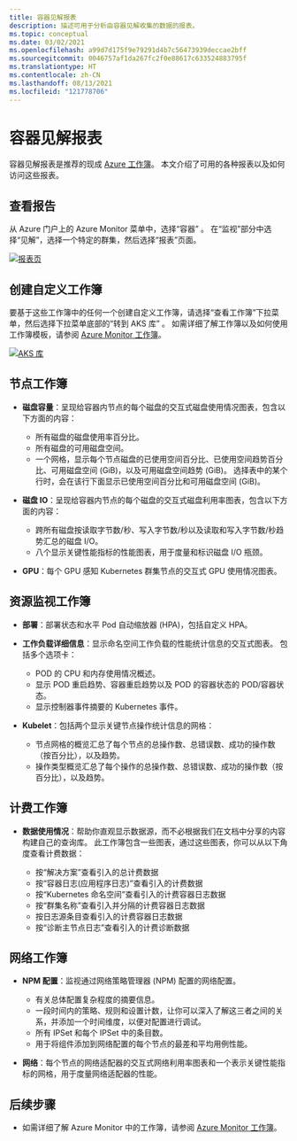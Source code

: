 ```yaml
---
title: 容器见解报表
description: 描述可用于分析由容器见解收集的数据的报表。
ms.topic: conceptual
ms.date: 03/02/2021
ms.openlocfilehash: a99d7d175f9e79291d4b7c56473939deccae2bff
ms.sourcegitcommit: 0046757af1da267fc2f0e88617c633524883795f
ms.translationtype: HT
ms.contentlocale: zh-CN
ms.lasthandoff: 08/13/2021
ms.locfileid: "121778706"
---
```

# <a name="reports-in-container-insights"></a>容器见解报表
容器见解报表是推荐的现成 [Azure 工作簿](../visualize/workbooks-overview.md)。 本文介绍了可用的各种报表以及如何访问这些报表。

## <a name="viewing-reports"></a>查看报告
从 Azure 门户上的 Azure Monitor 菜单中，选择“容器” 。 在“监视”部分中选择“见解”，选择一个特定的群集，然后选择“报表”页面。   

[![报表页](media/container-insights-reports/reports-page.png)](media/container-insights-reports/reports-page.png#lightbox)

## <a name="create-a-custom-workbook"></a>创建自定义工作簿
要基于这些工作簿中的任何一个创建自定义工作簿，请选择“查看工作簿”下拉菜单，然后选择下拉菜单底部的“转到 AKS 库” 。 如需详细了解工作簿以及如何使用工作簿模板，请参阅 [Azure Monitor 工作簿](../visualize/workbooks-overview.md)。

[![AKS 库](media/container-insights-reports/aks-gallery.png)](media/container-insights-reports/aks-gallery.png#lightbox)

## <a name="node-workbooks"></a>节点工作簿

- **磁盘容量**：呈现给容器内节点的每个磁盘的交互式磁盘使用情况图表，包含以下方面的内容：

    - 所有磁盘的磁盘使用率百分比。
    - 所有磁盘的可用磁盘空间。
    - 一个网格，显示每个节点磁盘的已使用空间百分比、已使用空间趋势百分比、可用磁盘空间 (GiB)，以及可用磁盘空间趋势 (GiB)。 选择表中的某个行时，会在该行下面显示已使用空间百分比和可用磁盘空间 (GiB)。

- **磁盘 IO**：呈现给容器内节点的每个磁盘的交互式磁盘利用率图表，包含以下方面的内容：

    - 跨所有磁盘按读取字节数/秒、写入字节数/秒以及读取和写入字节数/秒趋势汇总的磁盘 I/O。
    - 八个显示关键性能指标的性能图表，用于度量和标识磁盘 I/O 瓶颈。

- **GPU**：每个 GPU 感知 Kubernetes 群集节点的交互式 GPU 使用情况图表。

## <a name="resource-monitoring-workbooks"></a>资源监视工作簿

- **部署**：部署状态和水平 Pod 自动缩放器 (HPA)，包括自定义 HPA。 
  
- **工作负载详细信息**：显示命名空间工作负载的性能统计信息的交互式图表。 包括多个选项卡：

  - POD 的 CPU 和内存使用情况概述。
  - 显示 POD 重启趋势、容器重启趋势以及 POD 的容器状态的 POD/容器状态。
  - 显示控制器事件摘要的 Kubernetes 事件。

- **Kubelet**：包括两个显示关键节点操作统计信息的网格：

    - 节点网格的概览汇总了每个节点的总操作数、总错误数、成功的操作数（按百分比），以及趋势。
    - 操作类型概览汇总了每个操作的总操作数、总错误数、成功的操作数（按百分比），以及趋势。
## <a name="billing-workbooks"></a>计费工作簿

- **数据使用情况**：帮助你直观显示数据源，而不必根据我们在文档中分享的内容构建自己的查询库。 此工作簿包含一些图表，通过这些图表，你可以从以下角度查看计费数据：

  - 按“解决方案”查看引入的总计费数据
  - 按“容器日志(应用程序日志)”查看引入的计费数据
  - 按“Kubernetes 命名空间”查看引入的计费容器日志数据
  - 按“群集名称”查看引入并分隔的计费容器日志数据
  - 按日志源条目查看引入的计费容器日志数据
  - 按“诊断主节点日志”查看引入的计费诊断数据

## <a name="networking-workbooks"></a>网络工作簿

- **NPM 配置**：监视通过网络策略管理器 (NPM) 配置的网络配置。

  - 有关总体配置复杂程度的摘要信息。
  - 一段时间内的策略、规则和设置计数，让你可以深入了解这三者之间的关系，并添加一个时间维度，以便对配置进行调试。
  - 所有 IPSet 和每个 IPSet 中的条目数。
  - 用于将组件添加到网络配置的每个节点的最差和平均用例性能。

- **网络**：每个节点的网络适配器的交互式网络利用率图表和一个表示关键性能指标的网格，用于度量网络适配器的性能。



## <a name="next-steps"></a>后续步骤

- 如需详细了解 Azure Monitor 中的工作簿，请参阅 [Azure Monitor 工作簿](../visualize/workbooks-overview.md)。
